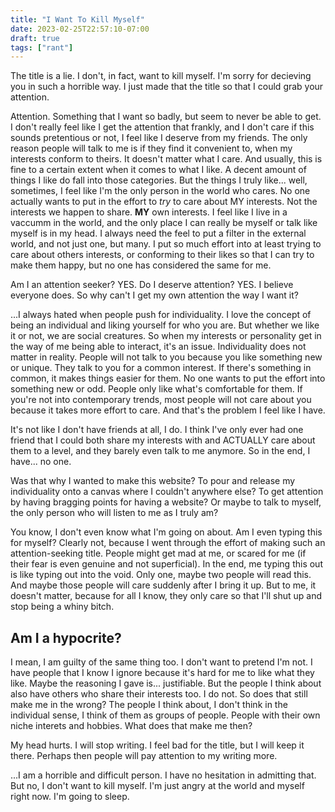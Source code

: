 ```yaml
---
title: "I Want To Kill Myself"
date: 2023-02-25T22:57:10-07:00
draft: true
tags: ["rant"]
---
```


The title is a lie. I don't, in fact, want to kill myself. I'm sorry for decieving you in such a horrible way. I just made that the title so that I could grab your attention.      

Attention. Something that I want so badly, but seem to never be able to get. I don't really feel like I get the attention that frankly, and I don't care if this sounds pretentious or not, I feel like I deserve from my friends. The only reason people will talk to me is if they find it convenient to, when my interests conform to theirs. It doesn't matter what I care. And usually, this is fine to a certain extent when it comes to what I like. A decent amount of things I like do fall into those categories. But the things I truly like... well, sometimes, I feel like I'm the only person in the world who cares. No one actually wants to put in the effort to *try* to care about MY interests. Not the interests we happen to share. **MY** own interests. I feel like I live in a vaccumm in the world, and the only place I can really be myself or talk like myself is in my head. I always need the feel to put a filter in the external world, and not just one, but many. I put so much effort into at least trying to care about others interests, or conforming to their likes so that I can try to make them happy, but no one has considered the same for me.        

Am I an attention seeker? YES. Do I deserve attention? YES. I believe everyone does. So why can't I get my own attention the way I want it?

...I always hated when people push for individuality. I love the concept of being an individual and liking yourself for who you are. But whether we like it or not, we are social creatures. So when my interests or personality get in the way of me being able to interact, it's an issue. Individuality does not matter in reality. People will not talk to you because you like something new or unique. They talk to you for a common interest. If there's something in common, it makes things easier for them. No one wants to put the effort into something new or odd. People only like what's comfortable for them. If you're not into contemporary trends, most people will not care about you because it takes more effort to care. And that's the problem I feel like I have.      

It's not like I don't have friends at all, I do. I think I've only ever had one friend that I could both share my interests with and ACTUALLY care about them to a level, and they barely even talk to me anymore. So in the end, I have... no one.         

Was that why I wanted to make this website? To pour and release my individuality onto a canvas where I couldn't anywhere else? To get attention by having bragging points for having a website? Or maybe to talk to myself, the only person who will listen to me as I truly am?        

You know, I don't even know what I'm going on about. Am I even typing this for myself? Clearly not, because I went through the effort of making such an attention-seeking title. People might get mad at me, or scared for me (if their fear is even genuine and not superficial). In the end, me typing this out is like typing out into the void. Only one, maybe two people will read this. And maybe those people will care suddenly after I bring it up. But to me, it doesn't matter, because for all I know, they only care so that I'll shut up and stop being a whiny bitch.       

## Am I a hypocrite?

I mean, I am guilty of the same thing too. I don't want to pretend I'm not. I have people that I know I ignore because it's hard for me to like what they like. Maybe the reasoning I gave is... justifiable. But the people I think about also have others who share their interests too. I do not. So does that still make me in the wrong? The people I think about, I don't think in the individual sense, I think of them as groups of people. People with their own niche interets and hobbies. What does that make me then?          

My head hurts. I will stop writing. I feel bad for the title, but I will keep it there. Perhaps then people will pay attention to my writing more.      

...I am a horrible and difficult person. I have no hesitation in admitting that. But no, I don't want to kill myself. I'm just angry at the world and myself right now. I'm going to sleep.